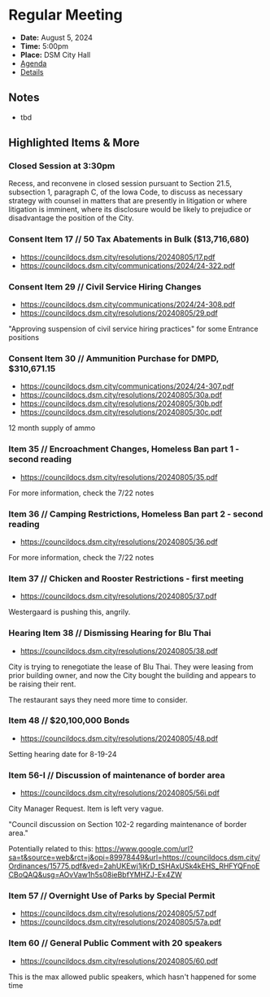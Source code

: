 # Regular Meeting

- **Date:** August 5, 2024
- **Time:** 5:00pm
- **Place:** DSM City Hall
- [Agenda](https://councildocs.dsm.city/agendas/ag20240805.pdf)
- [Details](https://www.dsm.city/citycouncil_detail_T60_R2911.php)

## Notes

- tbd

## Highlighted Items & More

### Closed Session at 3:30pm

Recess, and reconvene in closed session pursuant to Section 21.5, subsection 1,
paragraph C, of the Iowa Code, to discuss as necessary strategy with counsel in
matters that are presently in litigation or where litigation is imminent, where its
disclosure would be likely to prejudice or disadvantage the position of the City.

### Consent Item 17 // 50 Tax Abatements in Bulk ($13,716,680)

- https://councildocs.dsm.city/resolutions/20240805/17.pdf
- https://councildocs.dsm.city/communications/2024/24-322.pdf

### Consent Item 29 // Civil Service Hiring Changes

- https://councildocs.dsm.city/communications/2024/24-308.pdf
- https://councildocs.dsm.city/resolutions/20240805/29.pdf

"Approving suspension of civil service hiring practices" for some Entrance positions

### Consent Item 30 // Ammunition Purchase for DMPD, $310,671.15

- https://councildocs.dsm.city/communications/2024/24-307.pdf
- https://councildocs.dsm.city/resolutions/20240805/30a.pdf
- https://councildocs.dsm.city/resolutions/20240805/30b.pdf
- https://councildocs.dsm.city/resolutions/20240805/30c.pdf

12 month supply of ammo

### Item 35 // Encroachment Changes, Homeless Ban part 1 - second reading

- https://councildocs.dsm.city/resolutions/20240805/35.pdf

For more information, check the 7/22 notes

### Item 36 // Camping Restrictions, Homeless Ban part 2 - second reading

- https://councildocs.dsm.city/resolutions/20240805/36.pdf

For more information, check the 7/22 notes

### Item 37 // Chicken and Rooster Restrictions - first meeting

- https://councildocs.dsm.city/resolutions/20240805/37.pdf

Westergaard is pushing this, angrily. 

### Hearing Item 38 // Dismissing Hearing for Blu Thai

- https://councildocs.dsm.city/resolutions/20240805/38.pdf

City is trying to renegotiate the lease of Blu Thai.
They were leasing from prior building owner,
and now the City bought the building
and appears to be raising their rent.

The restaurant says they need more time to consider.

### Item 48 // $20,100,000 Bonds

- https://councildocs.dsm.city/resolutions/20240805/48.pdf

Setting hearing date for 8-19-24

### Item 56-I // Discussion of maintenance of border area

- https://councildocs.dsm.city/resolutions/20240805/56i.pdf

City Manager Request. Item is left very vague.

"Council discussion on Section 102-2 regarding maintenance of border area."

Potentially related to this: https://www.google.com/url?sa=t&source=web&rct=j&opi=89978449&url=https://councildocs.dsm.city/Ordinances/15775.pdf&ved=2ahUKEwj1jKrD_tSHAxUSk4kEHS_RHFYQFnoECBoQAQ&usg=AOvVaw1h5s08ieBbfYMHZJ-Ex4ZW

### Item 57 // Overnight Use of Parks by Special Permit

- https://councildocs.dsm.city/resolutions/20240805/57.pdf
- https://councildocs.dsm.city/resolutions/20240805/57a.pdf

### Item 60 // General Public Comment with 20 speakers

- https://councildocs.dsm.city/resolutions/20240805/60.pdf

This is the max allowed public speakers, which hasn't happened for some time
